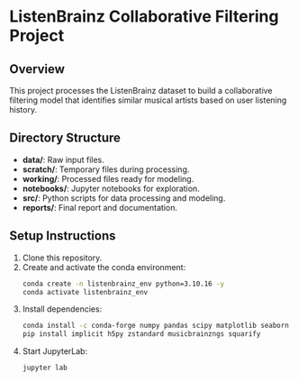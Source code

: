 # ListenBrainz Collaborative Filtering Project

## Overview
This project processes the ListenBrainz dataset to build a collaborative filtering model that identifies similar musical artists based on user listening history.

## Directory Structure
- **data/**: Raw input files.
- **scratch/**: Temporary files during processing.
- **working/**: Processed files ready for modeling.
- **notebooks/**: Jupyter notebooks for exploration.
- **src/**: Python scripts for data processing and modeling.
- **reports/**: Final report and documentation.

## Setup Instructions
1. Clone this repository.
2. Create and activate the conda environment:
   ```bash
   conda create -n listenbrainz_env python=3.10.16 -y
   conda activate listenbrainz_env
3. Install dependencies:
   ```bash
   conda install -c conda-forge numpy pandas scipy matplotlib seaborn jupyterlab -y
   pip install implicit h5py zstandard musicbrainzngs squarify

4. Start JupyterLab:
   ```bash
   jupyter lab